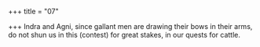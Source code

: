 +++
title = "07"

+++
Indra and Agni, since gallant men are drawing their bows in their arms, do not shun us in this (contest) for great stakes, in our quests for cattle. 